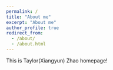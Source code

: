 ```yaml
---
permalink: /
title: "About me"
excerpt: "About me"
author_profile: true
redirect_from: 
  - /about/
  - /about.html
---
```

 This is Taylor(Xiangyun) Zhao homepage!

